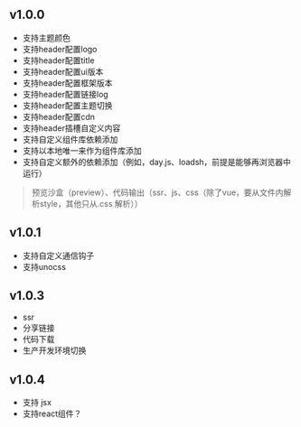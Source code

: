 ## v1.0.0
 - 支持主题颜色
 - 支持header配置logo
 - 支持header配置title
 - 支持header配置ui版本
 - 支持header配置框架版本
 - 支持header配置链接log
 - 支持header配置主题切换
 - 支持header配置cdn
 - 支持header插槽自定义内容
 - 支持自定义组件库依赖添加
 - 支持以本地唯一来作为组件库添加
 - 支持自定义额外的依赖添加（例如，day.js、loadsh，前提是能够再浏览器中运行）
> 预览沙盒（preview）、代码输出（ssr、js、css（除了vue，要从文件内解析style，其他只从.css 解析））
## v1.0.1  
 - 支持自定义通信钩子
 - 支持unocss
## v1.0.3
 - ssr
 - 分享链接
 - 代码下载
 - 生产开发环境切换
## v1.0.4   
 - 支持 jsx
 - 支持react组件？